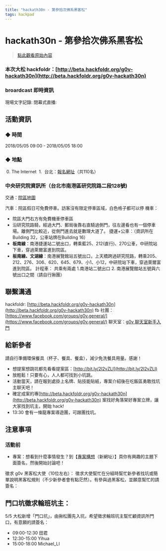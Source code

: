 ```yaml
---
title: "hackath30n - 第參拾次佛系黑客松"
tags: hackpad
---
```


# hackath30n - 第參拾次佛系黑客松

> [點此觀看原始內容](https://g0v.hackpad.tw/8mhY7sjnntH)

### 本次大松 hackfoldr：[http://beta.hackfoldr.org/g0v-hackath30n](http://beta.hackfoldr.org/g0v-hackath30n)


### broardcast 即時資訊

現場文字記錄:
閉幕式直播:

## 活動資訊

### ◆ 時間

2018/05/05 09:00 - 2018/05/05 18:00

### ◆ 地點

 0\. The Internet
 1.  台北：[報名網址](https://g0v-jothon.kktix.cc/events/g0v-hackath30n)（共110名）
### 中央研究院資訊所（台北市南港區研究院路二段128號)

交通：[院區地圖](http://www.citi.sinica.edu.tw/images/page_used/acadimia-sinica_2011.jpg)

汽車：院區假日可免費停車。訪客沒有限定停車區域，白色格子都可以停
機車：
- 院區大門右方有免費機車停車區
- 沿研究院路騎，經過大門、郵局後靠右直騎過側門，往左邊看也有一個停車場。離側門比較近，從側門進去就是數理大道了。
捷運+公車：（資訊所在Building 32，公車站牌在Building 16）
- **板南線**：南港捷運站二號出口，轉乘藍25、212(直行)、270公車，中研院站下車，穿過萊爾富進到院區。
- **板南線、文湖線**：南港展覽館站五號出口，上天橋跨過研究院路，轉乘205、212、276、306、620、645、679、小1、小12，中研院站下車，穿過萊爾富進到院區。
計程車： 共乘有兩處 1.南港站二號出口 2. 南港展覽館站五號與六號出口之間（請自行揪團）

## 聯繫溝通

hackfoldr: [http://beta.hackfoldr.org/g0v-hackath30n](http://beta.hackfoldr.org/g0v-hackath30n)
fb 社團：[https://www.facebook.com/groups/g0v.general/](https://www.facebook.com/groups/g0v.general/)
聊天室：[g0v 聊天室新手入門](https://g0v.hackpad.tw/h?r=1#g0v-)

## 給新參者

請自行準備環保餐具（杯子、餐具、餐盒），減少免洗餐具用量。感謝！

- 想提案想跳坑都先看看提案區：[http://bit.ly/2I2vZLI](http://bit.ly/2I2vZLI)
- 放輕鬆！只要有心，人人都可找到小坑跳。
- 活動當天，請在報到處掛上名牌、貼技能貼紙，專案介紹後在吃飯區勇敢找坑主聊天吧！
- 確定成案的專[http://beta.hackfoldr.org/g0v-hackath30n](http://beta.hackfoldr.org/g0v-hackath30n)  案找好角落架好專案立牌，讓大家找到坑主，開始  hack!
- 13:30 會有一條龍專案導遊團，可跟團找坑。

## 注意事項

### 活動前

- 專案：想看到什麼事情發生？到【[專案構想](http://hack.g0v.tw/g0v-hackath10n/0AjGJ4qvz2D3EdFVEZUROdDQxTGV6MzVWUlh5Mmd2bXc)（新網址）】頁你有興趣的主題下面簽名，然後開始討論吧！

徵求 g0v 黑客松大使（10位左右）：
徵求大使幫忙在分組時幫忙新參者找坑或簡單說明黑客松規則（不少新參者會有點茫然）。有參與過黑客松，並願意幫忙的請簽名：

## 門口坑徵求輪班坑主：

5/5 大松新增「門口坑」，由揪松團先入坑，希望徵求輪班坑主幫忙顧資訊所門口，有意願的請簽名：

- 09:00-12:30 田君
- 12:30-15:00 Yihua
- 15:00-18:00 Michael_LI


